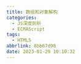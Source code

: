 ```yaml
---
title: 数组和对象解构
categories:
  - JS深度剖析
  - ECMAScript
tags:
  - HTML5
abbrlink: 8bb67d98
date: 2023-01-29 10:10:32
---
```

